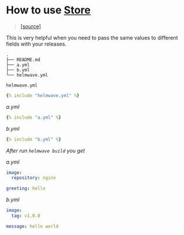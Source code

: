 # How to use [Store](https://helmwave.github.io/docs/0.16.x/yaml/#store)

> [ [source] ](https://github.com/helmwave/docs/tree/0.16.x/docs/examples/store-greeting-hello)

This is very helpful when you need to pass the same values to different fields with your releases.

```concole
.
├── README.md
├── a.yml
├── b.yml
└── helmwave.yml

```

`helmwave.yml`


```yaml
{% include "helmwave.yml" %}
```

*a.yml*

```yaml
{% include "a.yml" %}
```


*b.yml*

```yaml
{% include "b.yml" %}
```

*After run `helmwave build` you get*


*a.yml* 


```yaml
image:
  repository: nginx

greeting: hello
```

*b.yml*


```yaml
image:
  tag: v1.0.0

message: hello world
```
